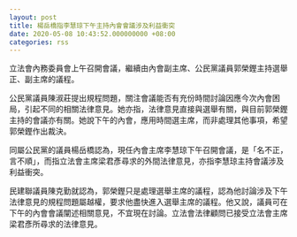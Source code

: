 ```yaml
---
layout: post
title: 楊岳橋指李慧琼下午主持內會會議涉及利益衝突
date: 2020-05-08 10:43:52.000000000 +08:00
categories: rss
---
```


立法會內務委員會上午召開會議，繼續由內會副主席、公民黨議員郭榮鏗主持選舉正、副主席的議程。

公民黨議員陳淑莊提出規程問題，關注會議能否有充份時間討論因應今次內會困局，引起不同的相關法律意見。她亦指，法律意見直接與選舉有關，與目前郭榮鏗主持的會議亦有關。她說下午的內會，應用時間選主席，而非處理其他事項，希望郭榮鏗作出裁決。

同屬公民黨的議員楊岳橋認為，現任內會主席李慧琼下午召開會議，是「名不正，言不順」，而指立法會主席梁君彥尋求的外間法律意見，亦指李慧琼主持會議涉及利益衝突。

民建聯議員陳克勤就認為，郭榮鏗只是處理選舉主席的議程，認為他討論涉及下午法律意見的規程問題屬越權，要求他盡快進入選舉主席的議程。他又說，議員可在下午的內會會議闡述相關意見，不宜現在討論。立法會法律顧問已接受立法會主席梁君彥所尋求的法律意見。
